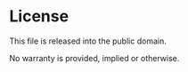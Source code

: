 # License

This file is released into the public domain.

No warranty is provided, implied or otherwise.
